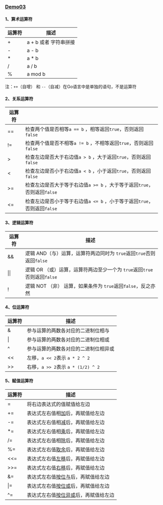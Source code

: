 ### [Demo03](Operator/main.go)

#### 1、算术运算符

| 运算符 | 描述                   |
| ------ | ---------------------- |
| \+     | a + b 或者  字符串拼接 |
| \-     | a - b                  |
| \*     | a * b                  |
| /      | a / b                  |
| %      | a mod b                |

注：`++`（自增） 和 `--`（自减）在Go语言中是单独的语句，不是运算符

#### 2、关系运算符

| 运算符 |                                                              |
| ------ | ------------------------------------------------------------ |
| ==     | 检查两个值是否相等`a == b` ，相等返回`true`，否则返回`false` |
| \!=    | 检查两个值是否不相等`a != b` ，不相等返回`true`，否则返回`false` |
| \>     | 检查左边是否大于右边值`a > b` ，大于返回`true`，否则返回`false` |
| \<     | 检查左边是否小于右边值`a < b` ，小于返回`true`，否则返回`false` |
| \>=    | 检查左边是否大于等于右边值`a >= b` ，大于等于返回`true`，否则返回`false` |
| \<=    | 检查左边是否小于等于右边值`a <= b` ，小于等于返回`true`，否则返回`false` |

#### 3、逻辑运算符

| 运算符 | 描述                                                         |
| ------ | ------------------------------------------------------------ |
| \&\&   | 逻辑 AND（与）运算，运算符两边同时为 `true`返回`true`否则返回`false` |
| \|\|   | 逻辑 OR （或）运算，运算符两边至少一个为 `true`返回`true`否则返回`false` |
| \!     | 逻辑 NOT （非） 运算，如果条件为 `true`返回`false`，反之亦然 |

#### 4、位运算符

| 运算符 | 描述                                 |
| ------ | ------------------------------------ |
| \&     | 参与运算的两数各对应的二进制位相与   |
| \|     | 参与运算的两数各对应的二进制位相或   |
| ^      | 参与运算的两数各对应的二进制位相异或 |
| \<\<   | 左移，`a << 2`表示 `a * 2 ^ 2`       |
| \>\>   | 右移，`a >> 2`表示 `a * (1/2) ^ 2`   |

#### 5、赋值运算符

| 运算符 | 描述                                        |
| ------ | ------------------------------------------- |
| =      | 将右边表达式的值赋值给左边                  |
| \+=    | 表达式左右值相<u>加</u>后，再赋值给左边     |
| \-=    | 表达式左右值相<u>减</u>后，再赋值给左边     |
| \*=    | 表达式左右值相<u>乘</u>后，再赋值给左边     |
| /=     | 表达式左右值相<u>除</u>后，再赋值给左边     |
| %=     | 表达式左右值<u>取余</u>后，再赋值给左边     |
| \<\<=  | 表达式左右值<u>左移</u>后，再赋值给左边     |
| \>\>=  | 表达式左右值<u>右移</u>后，再赋值给左边     |
| &=     | 表达式左右值<u>按位与</u>后，再赋值给左边   |
| \|=    | 表达式左右值<u>按位或</u>后，再赋值给左边   |
| ^=     | 表达式左右值<u>按位异或</u>后，再赋值给左边 |

